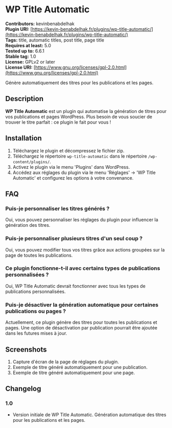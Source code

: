 # WP Title Automatic

**Contributors:** kevinbenabdelhak  
**Plugin URI:** [https://kevin-benabdelhak.fr/plugins/wp-title-automatic/](https://kevin-benabdelhak.fr/plugins/wp-title-automatic/)  
**Tags:** title, automatic titles, post title, page title  
**Requires at least:** 5.0  
**Tested up to:** 6.6.1  
**Stable tag:** 1.0  
**License:** GPLv2 or later  
**License URI:** [https://www.gnu.org/licenses/gpl-2.0.html](https://www.gnu.org/licenses/gpl-2.0.html)  

Génère automatiquement des titres pour les publications et les pages.

## Description

**WP Title Automatic** est un plugin qui automatise la génération de titres pour vos publications et pages WordPress. Plus besoin de vous soucier de trouver le titre parfait : ce plugin le fait pour vous !

## Installation

1. Téléchargez le plugin et décompressez le fichier zip.
2. Téléchargez le répertoire `wp-title-automatic` dans le répertoire `/wp-content/plugins/`.
3. Activez le plugin via le menu 'Plugins' dans WordPress.
4. Accédez aux réglages du plugin via le menu 'Réglages' -> 'WP Title Automatic' et configurez les options à votre convenance.

## FAQ

### Puis-je personnaliser les titres générés ?
Oui, vous pouvez personnaliser les réglages du plugin pour influencer la génération des titres.

### Puis-je personnaliser plusieurs titres d'un seul coup ?
Oui, vous pouvez modifier tous vos titres grâce aux actions groupées sur la page de toutes les publications.

### Ce plugin fonctionne-t-il avec certains types de publications personnalisées ?
Oui, WP Title Automatic devrait fonctionner avec tous les types de publications personnalisées.

### Puis-je désactiver la génération automatique pour certaines publications ou pages ?
Actuellement, ce plugin génère des titres pour toutes les publications et pages. Une option de désactivation par publication pourrait être ajoutée dans les futures mises à jour.

## Screenshots

1. Capture d'écran de la page de réglages du plugin.
2. Exemple de titre généré automatiquement pour une publication.
3. Exemple de titre généré automatiquement pour une page.

## Changelog

### 1.0
* Version initiale de WP Title Automatic. Génération automatique des titres pour les publications et les pages.
